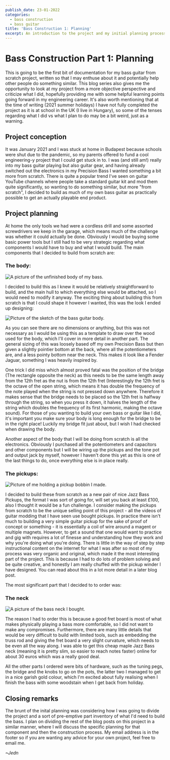 ```yaml
---
publish_date: 23-01-2022
categories:
  - bass construction
  - bass guitar
title: 'Bass Construction 1: Planning'
excerpt: An introduction to the project and my initial planning process.
---
```


# Bass Construction Part 1: Planning

This is going to be the first bit of documentation for my bass guitar from scratch project, written so that I may enthuse about it and potentially help other people do something similar. This blog series also gives me the opportunity to look at my project from a more objective perspective and criticize what I did, hopefully providing me with some helpful learning points going forward in my engineering career. It's also worth mentioning that at the time of writing (2021 summer holidays) I have not fully completed the project as it is at school in the UK (I live in Hungary), so some of the tenses regarding what I did vs what I plan to do may be a bit weird, just as a warning.

## Project conception

It was January 2021 and I was stuck at home in Budapest because schools were shut due to the pandemic, so my parents offered to fund a cool engineering-y project that I could get stuck in to. I was (and still am!) really into my bass guitar playing but also guitar gear, and having already switched out the electronics in my Precision Bass I wanted something a bit more from scratch. There is quite a popular trend I've seen on guitar YouTube channels where people take a standard guitar kit and mod them quite significantly, so wanting to do something similar, but more "from scratch", I decided to build as much of my own bass guitar as practically possible to get an actually playable end product.

## Project planning

At home the only tools we had were a cordless drill and some assorted screwdrivers we keep in the garage, which means much of the challenge was whether it could actually be done. Obviously I would be buying some basic power tools but I still had to be very strategic regarding what components I would have to buy and what I would build. The main components that I decided to build from scratch are:

### The body:

![A picture of the unfinished body of my bass.](https://res.cloudinary.com/jedn-web-dev/image/upload/t_basic_blog/v1633541180/jeds_hut/8c80fadff1b2006c4f42d4dd3d420968.jpg 'Bass Body')

I decided to build this as I knew it would be relatively straightforward to build, and the main hull to which everything else would be attached, so I would need to modify it anyway. The exciting thing about building this from scratch is that I could shape it however I wanted, this was the look I ended up designing:

![Picture of the sketch of the bass guitar body.](https://res.cloudinary.com/jedn-web-dev/image/upload/t_basic_blog/v1633541223/jeds_hut/b111b659a2b935cbd4a74c660ac1e67c.jpg 'Sketched Plan')

As you can see there are no dimensions or anything, but this was not necessary as I would be using this as a template to draw over the wood used for the body, which I'll cover in more detail in another part. The general sizing of this was loosely based off my own Precision Bass but then given a slightly pointier bottom at the back, where all the potentiometers are, and a less pointy bottom near the neck. This makes it look like a Fender Jaguar, something I was heavily inspired by.

One trick I did miss which almost proved fatal was the position of the bridge (The rectangle opposite the neck) as this needs to be the same length away from the 12th fret as the nut is from the 12th fret (Interestingly the 12th fret is the octave of the open string, which means it has double the frequency of the note played when the string is not pressed down anywhere. Therefore it makes sense that the bridge needs to be placed so the 12th fret is halfway through the string, so when you press it down, it halves the length of the string which doubles the frequency of its first harmonic, making the octave sound). For those of you wanting to build your own bass or guitar like I did, it's important you make sure your body is long enough for the bridge to be in the right place! Luckily my bridge fit just about, but I wish I had checked when drawing the body.

Another aspect of the body that I will be doing from scratch is all the electronics. Obviously I purchased all the potentiometers and capacitors and other components but I will be wiring up the pickups and the tone pot and output jack by myself, however I haven't done this yet as this is one of the last things to do, once everything else is in place really.

### The pickups:

![Picture of me holding a pickup bobbin I made.](https://res.cloudinary.com/jedn-web-dev/image/upload/t_basic_blog/v1633541203/jeds_hut/87ff4d70c3bdae6ff22fb8f4e109a417.jpg 'Pickup Bobbin')

I decided to build these from scratch as a new pair of nice Jazz Bass Pickups, the format I was sort of going for, will set you back at least £100, also I thought it would be a fun challenge. I consider making the pickups from scratch to be the unique selling point of this project - all the videos of guitar modding that I have seen use bought pickups. In practice there isn't much to building a very simple guitar pickup for the sake of proof of concept or something - it is essentially a coil of wire around a magent or multiple magnets. However, to get a sound that one would want to practice and gig with requires a lot of finesse and understanding how they work and why you're doing what you're doing. There is little in the way of step by step instructional content on the internet for what I was after so most of my process was very organic and original, which made it the most interesting part of the project. This is because I had to do lots of problem solving and be quite creative, and honestly I am really chuffed with the pickup winder I have designed. You can read about this in a lot more detail in a later blog post.

The most significant part that I decided to to order was:

### The neck

![A picture of the bass neck I bought.](https://res.cloudinary.com/jedn-web-dev/image/upload/t_basic_blog/v1633541164/jeds_hut/3b2163ac4430ba9ef8c7126f7f563784.jpg 'Bass Neck')

The reason I had to order this is because a good fret board is most of what makes physically playing a bass more comfortable, so I did not want to make any compromises. Furthermore, there are many little details that would be very difficult to build with limited tools, such as embedding the truss rod and giving the fret board a very slight curvature, which needs to be even all the way along. I was able to get this cheap maple Jazz Bass neck (meaning it is pretty slim, so easier to reach notes faster) online for about 30 euros which was a really good deal.

All the other parts I ordered were bits of hardware, such as the tuning pegs, the bridge and the knobs to go on the pots, the latter two I managed to get in a nice garish gold colour, which I'm excited about fully realising when I finish the bass with some woodstain when I get back from holiday.

## Closing remarks

The brunt of the inital planning was considering how I was going to divide the project and a sort of pre-emptive part inventory of what I'd need to build the bass. I plan on dividing the rest of the blog posts on this project in a similar manner, where I will discuss the specific planning for that component and then the construction process. My email address is in the footer so if you are wanting any advice for your own project, feel free to email me.

_\~Jedn_
